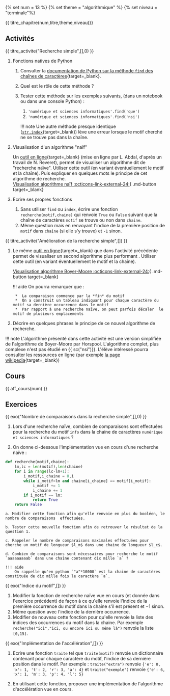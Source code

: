 
{% set num = 13 %}
{% set theme = "algorithmique" %}
{% set niveau = "terminale"%}

{{ titre_chapitre(num,titre,theme,niveau)}}
 
 
## Activités 

{{ titre_activite("Recherche simple",[],0) }}

1. Fonctions natives de Python
    1. Consulter la [documentation de Python sur la méthode `find` des chaînes de caractères](https://docs.python.org/fr/3/){target=_blank}.

    2. Quel est le rôle de cette méthode ?

    3. Tester cette méthode sur les exemples suivants, (dans un notebook ou dans une console Python) :

        1. `'numérique et sciences informatiques'.find('que')`
        2. `'numérique et sciences informatiques'.find('nsi')`


        !!! note
            Une autre méthode presque identique ([`str.index`](https://docs.python.org/fr/3/library/stdtypes.html?highlight=str%20index#str.index){target=_blank}) lève une erreur lorsque le motif cherché ne se trouve pas dans la chaîne.

2. Visualisation d'un algorithme "naïf"

    Un [outil en ligne](https://boyer-moore.codekodo.net/recherche_naive.php){target=_blank} (mise en ligne par L. Abdal, d'après un travail de N. Reveret), permet de visualiser un algorithme dit de "recherche naïve". Utiliser cette outil (en variant éventuellement le motif et la chaîne). Puis expliquer en quelques mots le principe de cet algorithme de recherche.  
        [Visualisation algorithme naïf :octicons-link-external-24:](https://boyer-moore.codekodo.net/recherche_naive.php){ .md-button target=_blank}

2. Ecrire ses propres fonctions
    1. Sans utiliser `find` ou `index`, écrire une fonction `recherche(motif,chaine)` qui renvoie `True` ou `False` suivant que
    la chaîne de caractères `motif` se trouve ou non dans `chaine`.
    2. Même question mais en renvoyant l'indice de la première position de `motif` dans `chaine` (si elle s'y trouve) et `-1` sinon.

{{ titre_activite("Amélioration de la recherche simple",[]) }}

1. Le même [outil en ligne](https://boyer-moore.codekodo.net/recherche_boyer.php){target=_blank} que dans l'activité précédente permet de visualiser un second algorithme plus performant . Utiliser cette outil (en variant éventuellement le motif et la chaîne). 

    [Visualisation algorithme Boyer-Moore :octicons-link-external-24:](https://boyer-moore.codekodo.net/recherche_boyer.php){ .md-button target=_blank}

    !!! aide
        On pourra remarquer que :

        *  La comparaison commence par la *fin* du motif
        *  On a construit un tableau indiquant pour chaque caractère du motif sa dernière occurrence dans le motif
        *  Par rapport à une recherche naïve, on peut parfois décaler  le motif de plusieurs emplacements

2. Décrire en quelques phrases le principe de ce nouvel algorithme de recherche.  

!!! note
    L'algorithme présenté dans cette activité est une version simplifiée de l'algorithme de Boyer-Moore par Horspool. L'algorithme complet, plus complexe n'est pas étudié en {{ sc("nsi")}}. L'élève intéressé pourra consulter les ressources en ligne (par exemple [la page wikipedia](https://en.wikipedia.org/wiki/Boyer%E2%80%93Moore_string-search_algorithm){target=_blank})


## Cours

{{ aff_cours(num) }}


## Exercices

{{ exo("Nombre de comparaisons dans la recherche simple",[],0) }}

1. Lors d'une recherche naïve, combien de comparaisons sont effectuées pour la recherche du motif `info` dans la chaine de caractères `numérique et sciences informatiques` ?

2. On donne ci-dessous l'implémentation vue en cours d'une recherche naïve :
```python
def recherche(motif,chaine):
    lm,lc = len(motif),len(chaine)
    for i in range(lc-lm+1):
        i_motif,i_chaine = 0,i
        while i_motif<lm and chaine[i_chaine] == motif[i_motif]:
            i_motif += 1
            i_chaine += 1
        if i_motif == lm:
            return True
    return False
```

    a. Modifier cette fonction afin qu'elle renvoie en plus du booléen, le nombre de comparaisons  effectuées.

    b. Tester cette nouvelle fonction afin de retrouver le résultat de la question 1.

    c. Rappeler le nombre de comparaisons maximales effectuées pour cherche un motif de longueur $l_m$ dans une chaine de longueur $l_c$.

    d. Combien de comparaisons sont nécessaires pour recherche le motif `aaaaaaaaab` dans une chaine contenant dix mille `a` ?

    !!! aide
        On rappelle qu'en python `"a"*10000` est la chaine de caractères constituée de dix mille fois le caractère `a`.


{{ exo("Indice du motif",[]) }}

1. Modifier la fonction de recherche naïve vue en cours (et donnée dans l'exercice précédent) de façon à ce qu'elle renvoie l'indice de la première occurrence du motif dans la chaine s'il est présent et $-1$ sinon.
2. Même question avec l'indice de la dernière occurrence.
3. Modifier de nouveau cette fonction pour qu'elle renvoie la liste des indices des occurrences du motif dans la chaine. Par exemple `recherche("ici","ici, ou encore ici ou même là")` renvoie la liste `[0,15]`.

{{ exo("Implémentation de l'accélération",[]) }}

1. Ecrire une fonction `traite` tel que `traite(motif)` renvoie un dictionnaire contenant pour chaque caractère du motif, l'indice de sa dernière position dans le motif. Par exemple : `traite("extra")` renvoie `{'e': 0, 'x': 1, 't': 2, 'r': 3, 'a': 4}` et  `traite("exemple")` renvoie `{'e': 6, 'x': 1, 'm': 3, 'p': 4, 'l': 5}`

2. En utilisant cette fonction, proposer une implémentation de l'algorithme d'accélération vue en cours.
